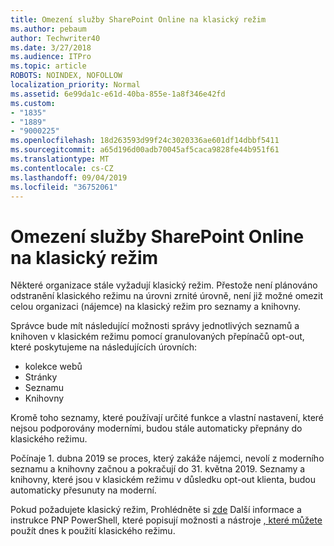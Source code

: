 ```yaml
---
title: Omezení služby SharePoint Online na klasický režim
ms.author: pebaum
author: Techwriter40
ms.date: 3/27/2018
ms.audience: ITPro
ms.topic: article
ROBOTS: NOINDEX, NOFOLLOW
localization_priority: Normal
ms.assetid: 6e99da1c-e61d-40ba-855e-1a8f346e42fd
ms.custom:
- "1835"
- "1889"
- "9000225"
ms.openlocfilehash: 18d263593d99f24c3020336ae601df14dbbf5411
ms.sourcegitcommit: a65d196d00adb70045af5caca9828fe44b951f61
ms.translationtype: MT
ms.contentlocale: cs-CZ
ms.lasthandoff: 09/04/2019
ms.locfileid: "36752061"
---
```

# <a name="restrict-sharepoint-online-to-classic-mode"></a>Omezení služby SharePoint Online na klasický režim

Některé organizace stále vyžadují klasický režim. Přestože není plánováno odstranění klasického režimu na úrovni zrnité úrovně, není již možné omezit celou organizaci (nájemce) na klasický režim pro seznamy a knihovny.

Správce bude mít následující možnosti správy jednotlivých seznamů a knihoven v klasickém režimu pomocí granulovaných přepínačů opt-out, které poskytujeme na následujících úrovních:

- kolekce webů
- Stránky
- Seznamu
- Knihovny

Kromě toho seznamy, které používají určité funkce a vlastní nastavení, které nejsou podporovány moderními, budou stále automaticky přepnány do klasického režimu.

Počínaje 1. dubna 2019 se proces, který zakáže nájemci, nevolí z moderního seznamu a knihovny začnou a pokračují do 31. května 2019.  Seznamy a knihovny, které jsou v klasickém režimu v důsledku opt-out klienta, budou automaticky přesunuty na moderní.

Pokud požadujete klasický režim, Prohlédněte si [zde](https://techcommunity.microsoft.com/t5/Microsoft-SharePoint-Blog/Delivering-SharePoint-modern-experiences/ba-p/315023) Další informace a instrukce PNP PowerShell, které popisují možnosti a nástroje [, které můžete](https://docs.microsoft.com/sharepoint/dev/transform/modernize-userinterface-lists-and-libraries-optout) použít dnes k použití klasického režimu.
